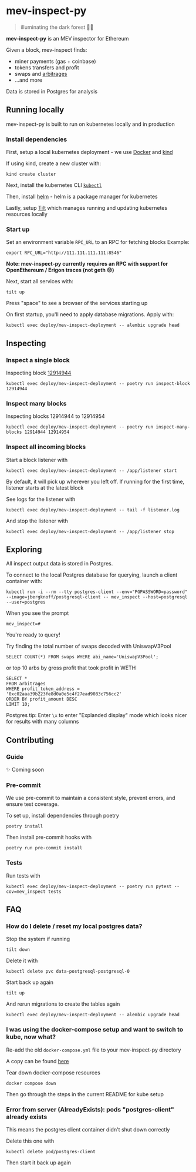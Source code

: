 # mev-inspect-py
> illuminating the dark forest 🌲💡

**mev-inspect-py** is an MEV inspector for Ethereum

Given a block, mev-inspect finds:
- miner payments (gas + coinbase)
- tokens transfers and profit
- swaps and [arbitrages](https://twitter.com/bertcmiller/status/1427632028263059462)
- ...and more

Data is stored in Postgres for analysis

## Running locally
mev-inspect-py is built to run on kubernetes locally and in production

### Install dependencies

First, setup a local kubernetes deployment - we use [Docker](https://www.docker.com/products/docker-desktop) and [kind](https://kind.sigs.k8s.io/docs/user/quick-start)

If using kind, create a new cluster with:
```
kind create cluster
```

Next, install the kubernetes CLI [`kubectl`](https://kubernetes.io/docs/tasks/tools/)

Then, install [helm](https://helm.sh/docs/intro/install/) - helm is a package manager for kubernetes

Lastly, setup [Tilt](https://docs.tilt.dev/install.html) which manages running and updating kubernetes resources locally

### Start up

Set an environment variable `RPC_URL` to an RPC for fetching blocks
Example:
```
export RPC_URL="http://111.111.111.111:8546"
```

**Note: mev-inspect-py currently requires an RPC with support for OpenEthereum / Erigon traces (not geth 😔)**

Next, start all services with:
```
tilt up
```

Press "space" to see a browser of the services starting up

On first startup, you'll need to apply database migrations. Apply with:
```
kubectl exec deploy/mev-inspect-deployment -- alembic upgrade head
```

## Inspecting

### Inspect a single block

Inspecting block [12914944](https://twitter.com/mevalphaleak/status/1420416437575901185)
```
kubectl exec deploy/mev-inspect-deployment -- poetry run inspect-block 12914944
```

### Inspect many blocks

Inspecting blocks 12914944 to 12914954
```
kubectl exec deploy/mev-inspect-deployment -- poetry run inspect-many-blocks 12914944 12914954
```

### Inspect all incoming blocks

Start a block listener with
```
kubectl exec deploy/mev-inspect-deployment -- /app/listener start
```

By default, it will pick up wherever you left off.
If running for the first time, listener starts at the latest block

See logs for the listener with
```
kubectl exec deploy/mev-inspect-deployment -- tail -f listener.log
```

And stop the listener with
```
kubectl exec deploy/mev-inspect-deployment -- /app/listener stop
```

## Exploring

All inspect output data is stored in Postgres.

To connect to the local Postgres database for querying, launch a client container with:
```
kubectl run -i --rm --tty postgres-client --env="PGPASSWORD=password" --image=jbergknoff/postgresql-client -- mev_inspect --host=postgresql --user=postgres
```

When you see the prompt
```
mev_inspect=#
```

You're ready to query!

Try finding the total number of swaps decoded with UniswapV3Pool
```
SELECT COUNT(*) FROM swaps WHERE abi_name='UniswapV3Pool';
```

or top 10 arbs by gross profit that took profit in WETH
```
SELECT *
FROM arbitrages
WHERE profit_token_address = '0xc02aaa39b223fe8d0a0e5c4f27ead9083c756cc2'
ORDER BY profit_amount DESC
LIMIT 10;
```

Postgres tip: Enter `\x` to enter "Explanded display" mode which looks nicer for results with many columns

## Contributing

### Guide

✨ Coming soon

### Pre-commit

We use pre-commit to maintain a consistent style, prevent errors, and ensure test coverage.

To set up, install dependencies through poetry
```
poetry install
```

Then install pre-commit hooks with
```
poetry run pre-commit install
```

### Tests

Run tests with
```
kubectl exec deploy/mev-inspect-deployment -- poetry run pytest --cov=mev_inspect tests
```

## FAQ

### How do I delete / reset my local postgres data?

Stop the system if running
```
tilt down
```

Delete it with
```
kubectl delete pvc data-postgresql-postgresql-0
```

Start back up again
```
tilt up
```

And rerun migrations to create the tables again
```
kubectl exec deploy/mev-inspect-deployment -- alembic upgrade head
```

### I was using the docker-compose setup and want to switch to kube, now what?

Re-add the old `docker-compose.yml` file to your mev-inspect-py directory

A copy can be found [here](https://github.com/flashbots/mev-inspect-py/blob/ef60c097719629a7d2dc56c6e6c9a100fb706f76/docker-compose.yml)

Tear down docker-compose resources
```
docker compose down
```

Then go through the steps in the current README for kube setup

### Error from server (AlreadyExists): pods "postgres-client" already exists
This means the postgres client container didn't shut down correctly

Delete this one with
```
kubectl delete pod/postgres-client
```

Then start it back up again

